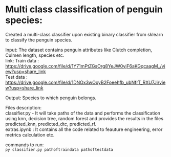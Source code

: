 # Multi class classification of penguin species:
Created a multi-class classifier upon existing binary classifier from sklearn to classify the penguin species.

Input: The dataset contains penguin attributes like Clutch completion, Culmen length, species etc. <br/>
link: Train data : https://drive.google.com/file/d/1Y71mPtZGsOrg8YeJW0yjF6aKGqcaagM_/view?usp=share_link <br/>
      Test data : https://drive.google.com/file/d/1DNOx3wOoyB2Foeehfb_ubNfrT_RXU7Ji/view?usp=share_link

Output: Species to which penguin belongs.

Files description: <br/>
classifier.py - It will take paths of the data and performs the classification using knn, decision tree, random forest and provides the results in the files predicted_knn, predicted_dtc, predicted_rf. <br/>
extras.ipynb : It contains all the code related to feauture engineering, error metrics calculation etc.


commands to run: <br/>
``` py classifier.py pathoftraindata pathoftestdata ```
